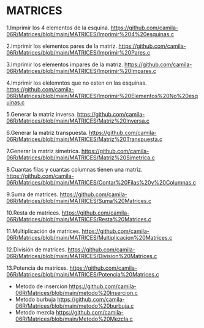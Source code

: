 # MATRICES

1.Imprimir los 4 elementos de la esquina. https://github.com/camila-06R/Matrices/blob/main/MATRICES/Imprimir%204%20esquinas.c

2.Imprimir los elementos pares de la matriz. https://github.com/camila-06R/Matrices/blob/main/MATRICES/Imprimir%20Pares.c

3.Imprimir los elementos impares de la matriz. https://github.com/camila-06R/Matrices/blob/main/MATRICES/Imprimir%20Impares.c

4.Imprimir los elelemntos que no esten en las esquinas. https://github.com/camila-06R/Matrices/blob/main/MATRICES/Imprimir%20Elementos%20No%20esquinas.c

5.Generar la matriz inversa. https://github.com/camila-06R/Matrices/blob/main/MATRICES/Matriz%20Inversa.c

6.Generar la matriz transpuesta. https://github.com/camila-06R/Matrices/blob/main/MATRICES/Matriz%20Transpuesta.c

7.Generar la matriz simetrica. https://github.com/camila-06R/Matrices/blob/main/MATRICES/Matriz%20Simetrica.c

8.Cuantas filas y cuantas columnas tienen una matriz. https://github.com/camila-06R/Matrices/blob/main/MATRICES/Contar%20Filas%20y%20Columnas.c

9.Suma de matrices. https://github.com/camila-06R/Matrices/blob/main/MATRICES/Suma%20Matrices.c

10.Resta de matrices. https://github.com/camila-06R/Matrices/blob/main/MATRICES/Resta%20Matrices.c

11.Multiplicación de matrices. https://github.com/camila-06R/Matrices/blob/main/MATRICES/Multiplicacion%20Matrices.c

12.División de matrices. https://github.com/camila-06R/Matrices/blob/main/MATRICES/Division%20Matrices.c

13.Potencia de matrices. https://github.com/camila-06R/Matrices/blob/main/MATRICES/Potencia%20Matrices.c

- Metodo de insercion https://github.com/camila-06R/Matrices/blob/main/metodo%20Insercion.c
- Metodo burbuja https://github.com/camila-06R/Matrices/blob/main/metodo%20burbuja.c
- Metodo mezcla https://github.com/camila-06R/Matrices/blob/main/Metodo%20Mezcla.c

